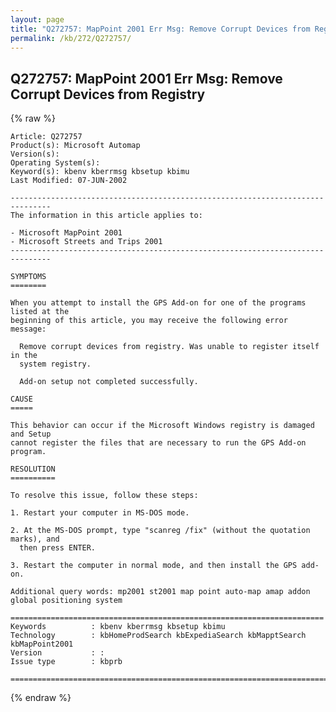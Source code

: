 ```yaml
---
layout: page
title: "Q272757: MapPoint 2001 Err Msg: Remove Corrupt Devices from Registry"
permalink: /kb/272/Q272757/
---
```


## Q272757: MapPoint 2001 Err Msg: Remove Corrupt Devices from Registry

{% raw %}

	Article: Q272757
	Product(s): Microsoft Automap
	Version(s): 
	Operating System(s): 
	Keyword(s): kbenv kberrmsg kbsetup kbimu
	Last Modified: 07-JUN-2002
	
	-------------------------------------------------------------------------------
	The information in this article applies to:
	
	- Microsoft MapPoint 2001 
	- Microsoft Streets and Trips 2001 
	-------------------------------------------------------------------------------
	
	SYMPTOMS
	========
	
	When you attempt to install the GPS Add-on for one of the programs listed at the
	beginning of this article, you may receive the following error message:
	
	  Remove corrupt devices from registry. Was unable to register itself in the
	  system registry.
	
	  Add-on setup not completed successfully.
	
	CAUSE
	=====
	
	This behavior can occur if the Microsoft Windows registry is damaged and Setup
	cannot register the files that are necessary to run the GPS Add-on program.
	
	RESOLUTION
	==========
	
	To resolve this issue, follow these steps:
	
	1. Restart your computer in MS-DOS mode.
	
	2. At the MS-DOS prompt, type "scanreg /fix" (without the quotation marks), and
	  then press ENTER.
	
	3. Restart the computer in normal mode, and then install the GPS add-on.
	
	Additional query words: mp2001 st2001 map point auto-map amap addon global positioning system
	
	======================================================================
	Keywords          : kbenv kberrmsg kbsetup kbimu 
	Technology        : kbHomeProdSearch kbExpediaSearch kbMapptSearch kbMapPoint2001
	Version           : :
	Issue type        : kbprb
	
	=============================================================================
	

{% endraw %}
